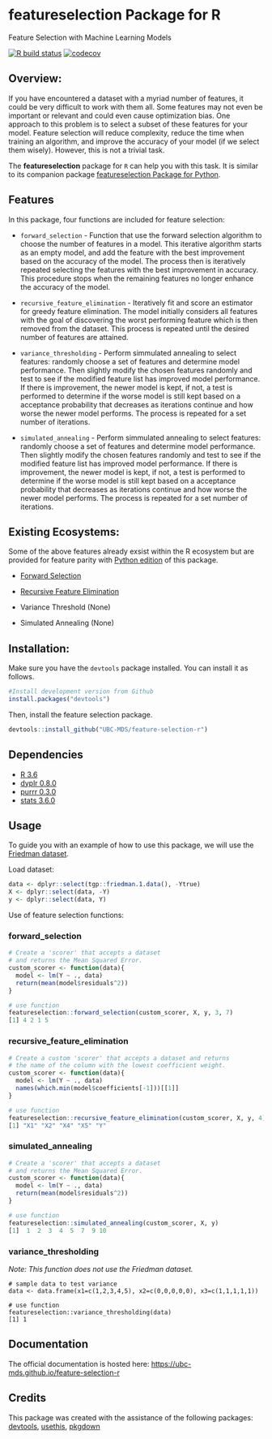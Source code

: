 
<!-- README.md is generated from README.Rmd. Please edit that file -->

# featureselection Package for R

Feature Selection with Machine Learning Models

<!-- badges: start -->

[![R build
status](https://github.com/UBC-MDS/feature-selection-r/workflows/R-CMD-check/badge.svg)](https://github.com/UBC-MDS/feature-selection-r/actions)
[![codecov](https://codecov.io/gh/UBC-MDS/feature-selection-r/branch/master/graph/badge.svg)](https://codecov.io/gh/UBC-MDS/feature-selection-r)
<!-- badges: end -->

## Overview:

If you have encountered a dataset with a myriad number of features, it
could be very difficult to work with them all. Some features may not
even be important or relevant and could even cause optimization bias.
One approach to this problem is to select a subset of these features for
your model. Feature selection will reduce complexity, reduce the time
when training an algorithm, and improve the accuracy of your model (if
we select them wisely). However, this is not a trivial task.

The **featureselection** package for `R` can help you with this task. It
is similar to its companion package [featureselection Package for
Python](https://devtools.r-lib.org).

## Features

In this package, four functions are included for feature selection:

  - `forward_selection` - Function that use the forward selection
    algorithm to choose the number of features in a model. This
    iterative algorithm starts as an empty model, and add the feature
    with the best improvement based on the accuracy of the model. The
    process then is iteratively repeated selecting the features with the
    best improvement in accuracy. This procedure stops when the
    remaining features no longer enhance the accuracy of the model.

  - `recursive_feature_elimination` - Iteratively fit and score an
    estimator for greedy feature elimination. The model initially
    considers all features with the goal of discovering the worst
    performing feature which is then removed from the dataset. This
    process is repeated until the desired number of features are
    attained.

  - `variance_thresholding` - Perform simmulated annealing to select
    features: randomly choose a set of features and determine model
    performance. Then slightly modify the chosen features randomly and
    test to see if the modified feature list has improved model
    performance. If there is improvement, the newer model is kept, if
    not, a test is performed to determine if the worse model is still
    kept based on a acceptance probability that decreases as iterations
    continue and how worse the newer model performs. The process is
    repeated for a set number of iterations.

  - `simulated_annealing` - Perform simmulated annealing to select
    features: randomly choose a set of features and determine model
    performance. Then slightly modify the chosen features randomly and
    test to see if the modified feature list has improved model
    performance. If there is improvement, the newer model is kept, if
    not, a test is performed to determine if the worse model is still
    kept based on a acceptance probability that decreases as iterations
    continue and how worse the newer model performs. The process is
    repeated for a set number of iterations.

## Existing Ecosystems:

Some of the above features already exsist within the R ecosystem but are
provided for feature parity with [Python
edition](https://github.com/UBC-MDS/feature-selection-python) of this
package.

  - [Forward
    Selection](https://www.rdocumentation.org/packages/MXM/versions/0.9.4/topics/Forward%20selection)

  - [Recursive Feature
    Elimination](https://www.rdocumentation.org/packages/caret/versions/6.0-85/topics/rfe)

  - Variance Threshold (None)

  - Simulated Annealing (None)

## Installation:

Make sure you have the `devtools` package installed. You can install it
as follows.

``` r
#Install development version from Github
install.packages("devtools")
```

Then, install the feature selection package.

``` r
devtools::install_github("UBC-MDS/feature-selection-r")
```

## Dependencies

  - [R 3.6](https://www.r-project.org/)
  - [dyplr 0.8.0](https://dplyr.tidyverse.org/)
  - [purrr 0.3.0](https://purrr.tidyverse.org/)
  - [stats 3.6.0](https://stat.ethz.ch/R-manual/R-devel/library/stats/html/00Index.html)

## Usage

To guide you with an example of how to use this package, we will use the
[Friedman
dataset](https://www.rdocumentation.org/packages/tgp/versions/2.4-14/topics/friedman.1.data).

Load dataset:

``` r
data <- dplyr::select(tgp::friedman.1.data(), -Ytrue)
X <- dplyr::select(data, -Y)
y <- dplyr::select(data, Y)
```

Use of feature selection functions:

### forward\_selection

``` r
# Create a 'scorer' that accepts a dataset
# and returns the Mean Squared Error.
custom_scorer <- function(data){
  model <- lm(Y ~ ., data)
  return(mean(model$residuals^2))
}

# use function
featureselection::forward_selection(custom_scorer, X, y, 3, 7)
[1] 4 2 1 5
```

### recursive\_feature\_elimination

``` r
# Create a custom 'scorer' that accepts a dataset and returns
# the name of the column with the lowest coefficient weight.
custom_scorer <- function(data){
  model <- lm(Y ~ ., data)
  names(which.min(model$coefficients[-1]))[[1]]
}

# use function
featureselection::recursive_feature_elimination(custom_scorer, X, y, 4)
[1] "X1" "X2" "X4" "X5" "Y"
```

### simulated\_annealing

``` r
# Create a 'scorer' that accepts a dataset
# and returns the Mean Squared Error.
custom_scorer <- function(data){
  model <- lm(Y ~ ., data)
  return(mean(model$residuals^2))
}

# use function
featureselection::simulated_annealing(custom_scorer, X, y)
[1]  1  2  3  4  5  7  9 10
```

### variance\_thresholding

*Note: This function does not use the Friedman dataset.*

    # sample data to test variance
    data <- data.frame(x1=c(1,2,3,4,5), x2=c(0,0,0,0,0), x3=c(1,1,1,1,1))
    
    # use function
    featureselection::variance_thresholding(data)
    [1] 1

## Documentation

The official documentation is hosted here:
<https://ubc-mds.github.io/feature-selection-r>

## Credits

This package was created with the assistance of the following packages:
[devtools](https://devtools.r-lib.org),
[usethis](https://github.com/r-lib/usethis),
[pkgdown](https://pkgdown.r-lib.org)
